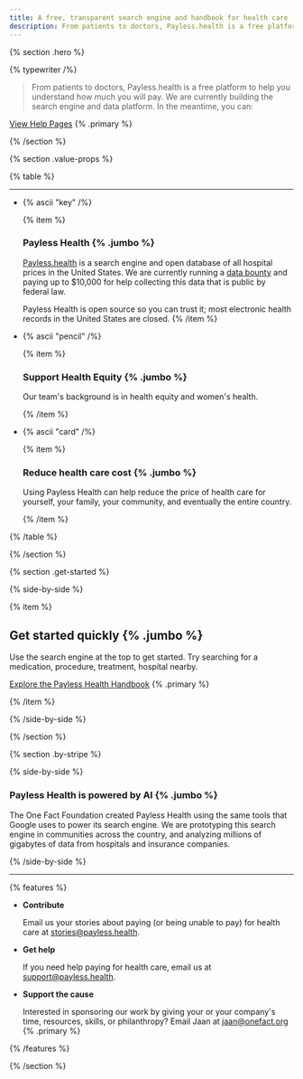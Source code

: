 ```yaml
---
title: A free, transparent search engine and handbook for health care
description: From patients to doctors, Payless.health is a free platform to help you understand how much you will pay.
---
```


{% section .hero %}

{% typewriter /%}

> From patients to doctors, Payless.health is a free platform to help you understand how much you will pay. We are currently building the search engine and data platform. In the meantime, you can:


[View Help Pages](https://help.payless.health) {% .primary %}

{% /section %}

{% section .value-props %}

{% table %}

---

- {% ascii "key" /%}

  {% item %}

  ### Payless Health {% .jumbo %}

  [Payless.health](https://payless.health) is a search engine and open database of all hospital prices in the United States. We are currently running a [data bounty](https://www.dolthub.com/blog/2022-10-28-announcing-hospital-urls/) and paying up to $10,000 for help collecting this data that is public by federal law.

  Payless Health is open source so you can trust it; most electronic health records in the United States are closed.
  {% /item %}

- {% ascii "pencil" /%}

  {% item %}

  ### Support Health Equity {% .jumbo %}

  Our team's background is in health equity and women's health.

  {% /item %}

- {% ascii "card" /%}

  {% item %}

  ### Reduce health care cost {% .jumbo %}

  Using Payless Health can help reduce the price of health care for yourself, your family, your community, and eventually the entire country.

  {% /item %}

{% /table %}

{% /section %}

{% section .get-started %}

{% side-by-side %}

{% item %}

## Get started quickly {% .jumbo %}

Use the search engine at the top to get started. Try searching for a medication, procedure, treatment, hospital nearby.

[Explore the Payless Health Handbook](https://handbook.payless.health) {% .primary %}

{% /item %}


{% /side-by-side %}

{% /section %}

{% section .by-stripe %}

{% side-by-side %}

### Payless Health is powered by AI {% .jumbo %}

The One Fact Foundation created Payless Health using the same tools that Google uses to power its search engine. We are prototyping this search engine in communities across the country, and analyzing millions of gigabytes of data from hospitals and insurance companies.

{% /side-by-side %}

---

{% features %}

- **Contribute**

  Email us your stories about paying (or being unable to pay) for health care at [stories@payless.health](mailto:stories@payless.health). 

- **Get help**

  If you need help paying for health care, email us at [support@payless.health](mailto:support@payless.health).

- **Support the cause**

  Interested in sponsoring our work by giving your or your company's time, resources, skills, or philanthropy? Email Jaan at [jaan@onefact.org](mailto:jaan@onefact.org) {% .primary %}

{% /features %}

{% /section %}
